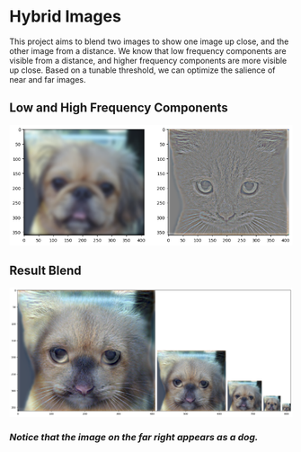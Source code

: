 # Hybrid Images

This project aims to blend two images to show one image up close, and the other image from a distance. We know that low frequency components are visible from a distance, and higher frequency components are more visible up close. Based on a tunable threshold, we can optimize the salience of near and far images.

## Low and High Frequency Components

![Low and High Frequency Pair](./results/low_and_high.png)

## Result Blend
![Blended Image](./results/scaled_cat_to_dog.png)

### *Notice that the image on the far right appears as a dog.*


